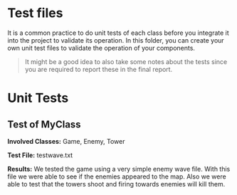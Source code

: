 # Test files

It is a common practice to do unit tests of each class before you integrate it into the project to validate its operation.
In this folder, you can create your own unit test files to validate the operation of your components.

> It might be a good idea to also take some notes about the tests since you are required to 
  report these in the final report.

# Unit Tests

## Test of MyClass

**Involved Classes:** Game, Enemy, Tower

**Test File:** testwave.txt

**Results:**
We tested the game using a very simple enemy wave file. With this file we were able to see if the enemies appeared to the map. Also we were able to test that the towers shoot and firing towards enemies will kill them. 
